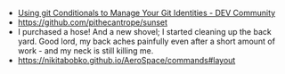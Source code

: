 - [Using git Conditionals to Manage Your Git Identities - DEV Community](https://dev.to/implosion/using-git-conditionals-to-manage-your-git-identities-3664?utm_medium=erik.in&utm_source=twitter)
- https://github.com/pithecantrope/sunset
- I purchased a hose! And a new shovel; I started cleaning up the back yard.  Good lord, my back aches painfully even after a short amount of work - and my neck is still killing me.
- https://nikitabobko.github.io/AeroSpace/commands#layout